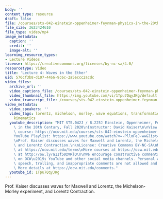 ```yaml
---
body: ''
content_type: resource
draft: false
file: /courses/sts-042-einstein-oppenheimer-feynman-physics-in-the-20th-century-fall-2020/ocw_8225_sts042_lecture04_2020sep16_360p_16_9.mp4
file_size: 3623424610
file_type: video/mp4
image_metadata:
  caption: ''
  credit: ''
  image-alt: ''
learning_resource_types:
- Lecture Videos
license: https://creativecommons.org/licenses/by-nc-sa/4.0/
resourcetype: Video
title: 'Lecture 4: Waves in the Ether'
uid: 576cf3b8-d107-4466-9c6c-2a5eccc2acdc
video_files:
  archive_url: ''
  video_captions_file: /courses/sts-042-einstein-oppenheimer-feynman-physics-in-the-20th-century-fall-2020/1EN_uhaBbXoyg_QKR8wxjHj-nqoKga0KO_transcript.webvtt
  video_thumbnail_file: https://img.youtube.com/vi/1Tpu7QqyJKg/default.jpg
  video_transcript_file: /courses/sts-042-einstein-oppenheimer-feynman-physics-in-the-20th-century-fall-2020/1EN_uhaBbXoyg_QKR8wxjHj-nqoKga0KO_transcript.pdf
video_metadata:
  video_speakers: ''
  video_tags: lorentz, michelson, morley, wave equations, transformation, dynamics,
    kinematics
  youtube_description: "MIT STS.042J / 8.225J Einstein, Oppenheimer, Feynman: Physics\
    \ in the 20th Century, Fall 2020\nInstructor: David Kaiser\n\nView the complete\
    \ course: https://ocw.mit.edu/courses/sts-042-einstein-oppenheimer-feynman-physics-in-the-20th-century-fall-2020\n\
    YouTube Playlist: https://www.youtube.com/watch?v=-PlloFeJ-ww&list=PLUl4u3cNGP63bAfjGas3TuA4ZCPUtN6Xf\n\
    \nProf. Kaiser discusses waves for Maxwell and Lorentz, the Michelson-Morley experiment,\
    \ and Lorentz Contraction.\n\nLicense: Creative Commons BY-NC-SA\nMore information\
    \ at https://ocw.mit.edu/terms\nMore courses at https://ocw.mit.edu\nSupport OCW\
    \ at http://ow.ly/a1If50zVRlQ\n\nWe encourage constructive comments and discussion\
    \ on OCW\u2019s YouTube and other social media channels. Personal attacks, hate\
    \ speech, trolling, and inappropriate comments are not allowed and may be removed.\
    \ More details at https://ocw.mit.edu/comments."
  youtube_id: 1Tpu7QqyJKg
---
```

Prof. Kaiser discusses waves for Maxwell and Lorentz, the Michelson-Morley experiment, and Lorentz Contraction.